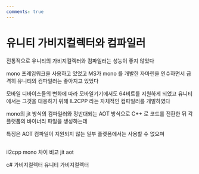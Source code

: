 ```yaml
---
comments: true
---
```


# 유니티 가비지컬렉터와 컴파일러

전통적으로 유니티의 가비지컬렉터와 컴파일러는 성능이 좋지 않았다

mono 프레임워크을 사용하고 있었고 MS가 mono 를 개발한 자마린을 인수하면서
급격히 유니티의 컴파일러는 좋아지고 있었다

모바일 디바이스들의 변화에 따라 모바일기기에서도 64비트를 지원하게 되었고
유니티에서는 그것을 대응하기 위해 IL2CPP 라는 자체적인 컴파일러를 개발하였다

mono의 jit 방식의 컴파일러와 정반대되는 AOT 방식으로 C++ 로 코드를 전환한 뒤 각 플랫폼의 바이너리 파일을 생성하는데

특징은 AOT 컴파일이 지원되지 않는 일부 플랫폼에서는 사용할 수 없으며


## 

il2cpp mono 차이 비교 jit aot

c# 가비지컬렉터 유니티 가비지컬렉터


